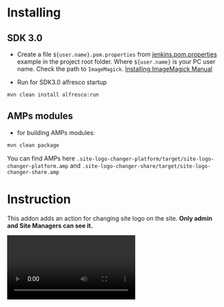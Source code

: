 # Installing

## SDK 3.0

* Create a file `${user.name}.pom.properties` from [jenkins.pom.properties](jenkins.pom.properties) example in the project root folder.  Where `${user.name}` is your PC user name. Check the path to `ImageMagick`. [Installing ImageMagick Manual](http://docs.alfresco.com/5.2/tasks/imagemagick-config.html) 

* Run for SDK3.0 alfresco startup

```bash
mvn clean install alfresco:run
```

## AMPs modules

* for building AMPs modules: 

```bash
mvn clean package
```
You can find AMPs here `.site-logo-changer-platform/target/site-logo-changer-platform.amp` and `.site-logo-changer-share/target/site-logo-changer-share.amp`

# Instruction 

This addon adds an action for changing site logo on the site. **Only admin and Site Managers can see it.**

![Sample Video](https://ecm.flex-solution.com/share/proxy/alfresco/slingshot/node/content/workspace/SpacesStore/bc14ab5f-18f1-496c-b07e-5ab3168d7ab7/Change%20Site%20Logo%20V1.mp4)